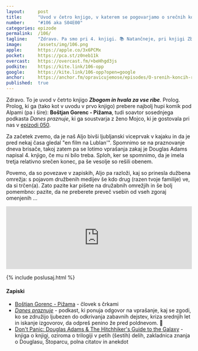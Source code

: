 ```yaml
---
layout: 	post
title:  	"Uvod v četro knjigo, v katerem se pogovarjamo o srečnih koncih romantičnih komedij"
number: 	"#106 aka S04E00"
categories:	epizode
permalink:	/106/
tagline: 	"Zdravo. Pa smo pri 4. knjigi. 📚 Natančneje, pri knjigi Zbogom in hvala za vse ribe. In tokrat bomo obdelali prolog. Ki je znan."
image:		/assets/img/106.png
apple:		https://apple.co/3x6PCMx
pocket:		https://pca.st/z0neb11k
overcast:	https://overcast.fm/+beHhgd3js
podkite:	https://kite.link/106-opp
google:		https://kite.link/106-opp?open=google
anchor:		https://anchor.fm/opravicujemose/episodes/O-srenih-koncih-romantinih-komedij-e1jhqk8
published:	true
---
```


Zdravo. To je uvod v četrto knjigo _**Zbogom in hvala za vse ribe**_. Prolog. Prolog, ki ga (tako kot v uvodu v prvo knjigo) prebere najbolj hupi komik pod Alpami (pa i šire): **Boštjan Gorenc - Pižama**, tudi soavtor sosednjega podkasta _Danes praznuje_, ki ga soustvarja z ženo Mojco, ki je gostovala pri nas v [epizodi 050](/050). 

Za začetek zvemo, da je naš Aljo bivši ljubljanski viceprvak v kajaku in da je pred nekaj časa gledal "en film na Lublan'". Spomnimo se na praznovanje dneva brisače, takoj zatem pa se lotimo vprašanja zakaj je Douglas Adams napisal 4. knjigo, če mu ni bilo treba. Sploh, ker se spomnimo, da je imela tretja relativno srečen konec, pa še vesolje so rešili obenem. 

Povemo, da so povezave v zapiskih, Aljo pa razloži, kaj so prinesla dužbena omrežja: s pojavom družbenih medijev še kdo drug (razen tvoje familije) ve, da si trčen(a). Zato pazite kar pišete na družabnih omrežjih in še bolj pomembno: pazite, da ne preberete preveč vsebin od vseh zgoraj omenjenih ... 

<iframe src="https://www.listennotes.com/podcasts/opravičujemo-se-za/o-srečnih-koncih-romantičnih-3QowW2P9Ken/embed/" height="170px" width="100%" style="width: 1px; min-width: 100%;" loading="lazy" frameborder="0" scrolling="no"></iframe>

{% include poslusaj.html %}

<!--break-->

#### Zapiski

- [Boštjan Gorenc - Pižama](http://pizama.net/) - človek s črkami
- [_Danes praznuje_](https://anchor.fm/danespraznuje) - podkast, ki ponuja odgovor na vprašanje, kaj se zgodi, ko se združijo ljubezen do odkrivanja zabavnih dejstev, kriza srednjih let in iskanje izgovorov, da odpreš penino že pred poldnevom. 🥂
- [Don't Panic: Douglas Adams & The Hitchhiker's Guide to the Galaxy](https://www.amazon.com/Dont-Panic-Douglas-Hitchhikers-Galaxy-ebook/dp/B07HY7YH7R/) - knjiga o knjigi, oziroma o trilogiji v petih (šestih) delih, zakladnica znanja o Douglasu, Štoparcu, polna citatov in anekdot